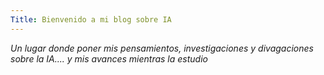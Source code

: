 ```yaml
---
Title: Bienvenido a mi blog sobre IA
---
```

*Un lugar donde poner mis pensamientos, investigaciones y divagaciones sobre la IA.... y mis avances mientras la estudio*



